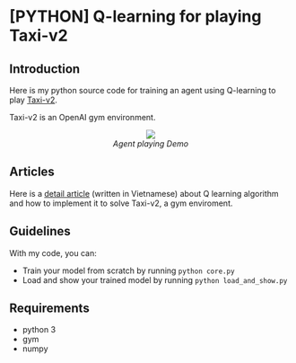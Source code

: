 # [PYTHON] Q-learning for playing Taxi-v2

## Introduction

Here is my python source code for training an agent using Q-learning to play [Taxi-v2](https://gym.openai.com/envs/Taxi-v2/).

Taxi-v2 is an OpenAI gym environment.

<p align="center">
  <img src="taxi-v2.gif"><br>
  <i>Agent playing Demo</i>
</p>

## Articles

Here is a [detail article](http://tulip4attoo.github.io/lam-quen-openai-gym-2/) (written in Vietnamese) about Q learning algorithm and how to implement it to solve Taxi-v2, a gym enviroment.

## Guidelines

With my code, you can:

+ Train your model from scratch by running `python core.py`
+ Load and show your trained model by running `python load_and_show.py`


## Requirements

+ python 3
+ gym
+ numpy
